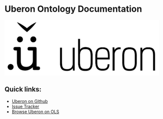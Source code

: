 # Uberon Ontology Documentation

![](images/uberon_logo.png)

## Quick links:

- [Uberon on Github](https://github.com/obophenotype/uberon)
- [Issue Tracker](https://github.com/obophenotype/uberon)
- [Browse Uberon on OLS](https://www.ebi.ac.uk/ols/ontologies/uberon)

